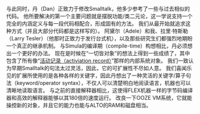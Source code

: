 与此同时，丹（Dan）正致力于修改Smalltalk，他多少参考了一些与过去相似的代码。
他所要解决的第一个主要问题就是摆脱功能/类二元论，这一学说支持一个完全的内涵定义与每一段代码相配合，形成固有的方法。
我们从最开始就追求这种方式（并且大部分代码都是这样写的）。
阿黛尔（Adele）和我、拉里·特斯勒（Larry Tesler）（他那时正致力于发行台式机），以及那些研究生们都强烈地期盼一个真正的继承机制。
与Simula的编译期（compile-time）构想相比，丹必须想出一个更好的办法。
现在是时候在“一切皆对象”的想法上得到一些成绩了，其中包含了所有像“[活动记录（activiation record）](http://blog.csdn.net/hbrqlpf/article/details/2202570)”那样的内部系统对象。
我们一致认为早期Smalltalk的句法太过灵活，因此，它的可扩展性不尽如人意。
我们喜闻乐见的扩展所使用的是各种各样的关键字，因此丹想出了一种灵活的关键字/算子句法（keyword/operator syntax），不仅人可以清楚明白地阅读语言，机器也可以清晰地读取语言。
与之前的直接解释器相比，这使得FLEX机器一样的字节码编译器和高效的解释器能够以其180倍的速度运行。
改良一下OOZE VM系统，它就能操控新的对象，并且它的能力也能与ALTO的RAM和磁盘相当。

